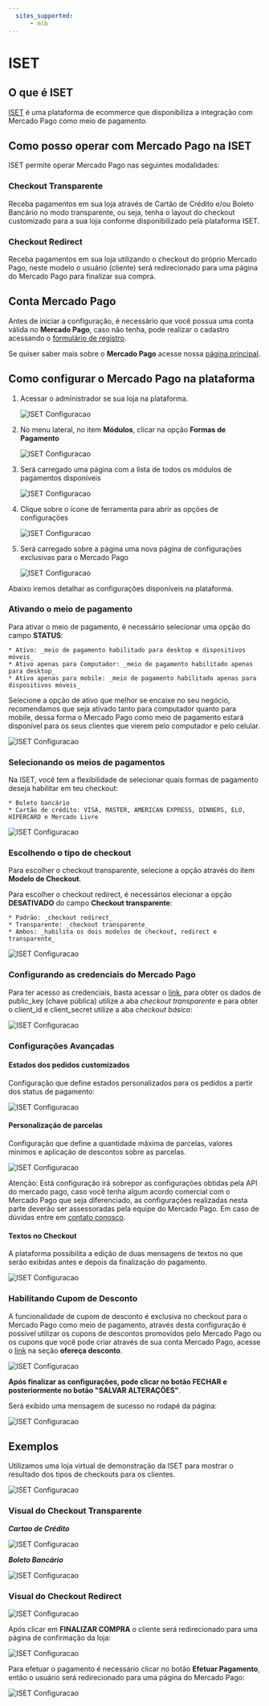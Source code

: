 ```yaml
---
  sites_supported:
      - mlb
---
```


# ISET

## O que é ISET

[ISET](https://www.iset.com.br/) é uma plataforma de ecommerce que disponibiliza a integração com Mercado Pago como meio de pagamento.

## Como posso operar com Mercado Pago na ISET

ISET permite operar Mercado Pago nas seguintes modalidades:

### Checkout Transparente

Receba pagamentos em sua loja através de Cartão de Crédito e/ou Boleto Bancário no modo transparente, ou seja, tenha o layout do checkout customizado para a sua loja conforme disponibilizado pela plataforma ISET.

### Checkout Redirect

Receba pagamentos em sua loja utilizando o checkout do próprio Mercado Pago, neste modelo o usuário (cliente) será redirecionado para uma página do Mercado Pago para finalizar sua compra.

## Conta Mercado Pago

Antes de iniciar a configuração, é necessário que você possua uma conta válida no **Mercado Pago**, caso não tenha, pode realizar o cadastro acessando o [formulário de registro](https://www.mercadopago.com.br/registration-mp?mode=mp).

Se quiser saber mais sobre o **Mercado Pago** acesse nossa [página principal](https://www.mercadopago.com.br/).

## Como configurar o Mercado Pago na plataforma

1. Acessar o administrador se sua loja na plataforma.

    ![ISET Configuracao](/images/iset-img1.png)

2. No menu lateral, no item **Módulos**, clicar na opção **Formas de Pagamento**

    ![ISET Configuracao](/images/iset-img2.png)

3. Será carregado uma página com a lista de todos os módulos de pagamentos disponíveis

    ![ISET Configuracao](/images/iset-img3.png)

4. Clique sobre o ícone de ferramenta para abrir as opções de configurações

    ![ISET Configuracao](/images/iset-img13.png)

5. Será carregado sobre a página uma nova página de configurações exclusivas para o Mercado Pago

    ![ISET Configuracao](/images/iset-img4.png)

Abaixo iremos detalhar as configurações disponíveis na plataforma.

### Ativando o meio de pagamento

Para ativar o meio de pagamento, é necessário selecionar uma opção do campo **STATUS**:

    * Ativo: _meio de pagamento habilitado para desktop e dispositivos móveis_
    * Ativo apenas para Computador: _meio de pagamento habilitado apenas para desktop_
    * Ativo apenas para mobile: _meio de pagamento habilitado apenas para dispositivos móveis_

Selecione a opção de ativo que melhor se encaixe no seu negócio, recomendamos que seja ativado tanto para computador quanto para mobile, dessa forma o Mercado Pago como meio de pagamento estará disponível para os seus clientes que vierem pelo computador e pelo celular.

![ISET Configuracao](/images/iset-img5.png)

### Selecionando os meios de pagamentos

Na ISET, você tem a flexibilidade de selecionar quais formas de pagamento deseja habilitar em teu checkout:

    * Boleto bancário
    * Cartão de crédito: VISA, MASTER, AMERICAN EXPRESS, DINNERS, ELO, HIPERCARD e Mercado Livre

![ISET Configuracao](/images/iset-img6.png)

### Escolhendo o tipo de checkout

Para escolher o checkout transparente, selecione a opção através do item **Modelo de Checkout**.

Para escolher o checkout redirect, é necessários elecionar a opção **DESATIVADO** do campo **Checkout transparente**:

    * Padrão: _checkout redirect_
    * Transparente: _checkout transparente_
    * Ambos: _habilita os dois modelos de checkout, redirect e transparente_

![ISET Configuracao](/images/iset-img7.png)

### Configurando as credenciais do Mercado Pago

Para ter acesso as credenciais, basta acessar o [link](https://www.mercadopago.com/mlb/account/credentials), para obter os dados de public_key (chave pública) utilize a aba *checkout transparente* e para obter o client_id e client_secret utilize a aba *checkout básico*:

![ISET Configuracao](/images/iset-img14.png)

### Configurações Avançadas

#### Estados dos pedidos customizados

Configuração que define estados personalizados para os pedidos a partir dos status de pagamento:

![ISET Configuracao](/images/iset-img8.png)

#### Personalização de parcelas

Configuração que define a quantidade máxima de parcelas, valores minimos e aplicação de descontos sobre as parcelas.

![ISET Configuracao](/images/iset-img10.png)

Atenção: Está configuração irá sobrepor as configurações obtidas pela API do mercado pago, caso você tenha algum acordo comercial com o Mercado Pago que seja diferenciado, as configurações realizadas nesta parte deverão ser assessoradas pela equipe do Mercado Pago. Em caso de dúvidas entre em [contato conosco](https://www.mercadopago.com.br/developers/pt/support).

#### Textos no Checkout

A plataforma possibilita a edição de duas mensagens de textos no que serão exibidas antes e depois da finalização do pagamento.

![ISET Configuracao](/images/iset-img11.png)

### Habilitando Cupom de Desconto

A funcionalidade de cupom de desconto é exclusiva no checkout para o Mercado Pago como meio de pagamento, através desta configuração é possível utilizar os cupons de descontos promovidos pelo Mercado Pago ou os cupons que você pode criar através de sua conta Mercado Pago, acesse o [link](https://www.mercadopago.com.br/settings/my-business) na seção **ofereça desconto**.

![ISET Configuracao](/images/iset-img9.png)

**Após finalizar as configurações, pode clicar no botão FECHAR e posteriormente no botão "SALVAR ALTERAÇÕES"**.

Será exibido uma mensagem de sucesso no rodapé da página:

![ISET Configuracao](/images/iset-img15.png)

## Exemplos

Utilizamos uma loja virtual de demonstração da ISET para mostrar o resultado dos tipos de checkouts para os clientes.

![ISET Configuracao](/images/iset-checkout.png)

### Visual do Checkout Transparente

**_Cartao de Crédito_**

![ISET Configuracao](/images/iset-checkout-cartao.png)

**_Boleto Bancário_**

![ISET Configuracao](/images/iset-checkout-boleto.png)

### Visual do Checkout Redirect

![ISET Configuracao](/images/iset-checkout-redirect.png)

Após clicar em **FINALIZAR COMPRA** o cliente será redirecionado para uma página de confirmação da loja:

![ISET Configuracao](/images/iset-checkout-redirect2.png)

Para efetuar o pagamento é necessário clicar no botão **Efetuar Pagamento**, então o usuário será redirecionado para uma página do Mercado Pago:

![ISET Configuracao](/images/iset_gif01.png)